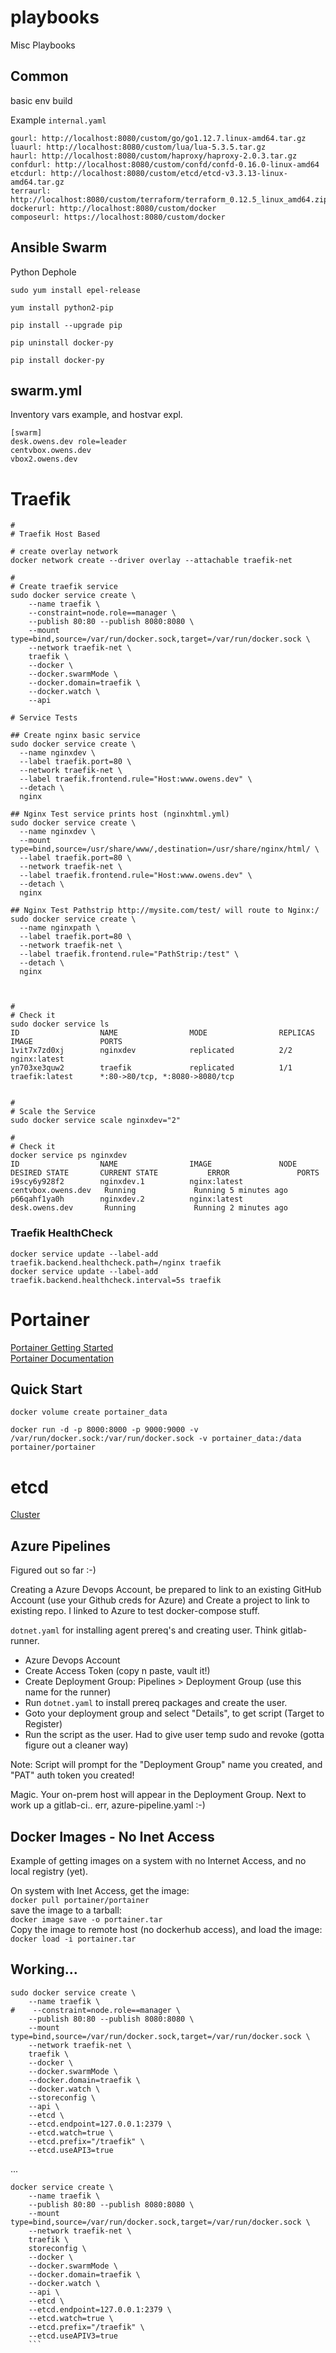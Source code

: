 # playbooks
Misc Playbooks

## Common
basic env build

Example `internal.yaml` 
```
gourl: http://localhost:8080/custom/go/go1.12.7.linux-amd64.tar.gz
luaurl: http://localhost:8080/custom/lua/lua-5.3.5.tar.gz
haurl: http://localhost:8080/custom/haproxy/haproxy-2.0.3.tar.gz
confdurl: http://localhost:8080/custom/confd/confd-0.16.0-linux-amd64
etcdurl: http://localhost:8080/custom/etcd/etcd-v3.3.13-linux-amd64.tar.gz
terraurl: http://localhost:8080/custom/terraform/terraform_0.12.5_linux_amd64.zip
dockerurl: http://localhost:8080/custom/docker
composeurl: https://localhost:8080/custom/docker

```

## Ansible Swarm
Python Dephole

```
sudo yum install epel-release

yum install python2-pip

pip install --upgrade pip

pip uninstall docker-py

pip install docker-py
```

## swarm.yml
Inventory vars example, and hostvar expl.
```
[swarm]
desk.owens.dev role=leader
centvbox.owens.dev	
vbox2.owens.dev		
```

# Traefik
```
#
# Traefik Host Based 

# create overlay network
docker network create --driver overlay --attachable traefik-net

#
# Create traefik service
sudo docker service create \
    --name traefik \
    --constraint=node.role==manager \
    --publish 80:80 --publish 8080:8080 \
    --mount type=bind,source=/var/run/docker.sock,target=/var/run/docker.sock \
    --network traefik-net \
    traefik \
    --docker \
    --docker.swarmMode \
    --docker.domain=traefik \
    --docker.watch \
    --api

# Service Tests

## Create nginx basic service
sudo docker service create \
  --name nginxdev \
  --label traefik.port=80 \
  --network traefik-net \
  --label traefik.frontend.rule="Host:www.owens.dev" \
  --detach \
  nginx

## Nginx Test service prints host (nginxhtml.yml)
sudo docker service create \
  --name nginxdev \
  --mount type=bind,source=/usr/share/www/,destination=/usr/share/nginx/html/ \
  --label traefik.port=80 \
  --network traefik-net \
  --label traefik.frontend.rule="Host:www.owens.dev" \
  --detach \
  nginx

## Nginx Test Pathstrip http://mysite.com/test/ will route to Nginx:/
sudo docker service create \
  --name nginxpath \
  --label traefik.port=80 \
  --network traefik-net \
  --label traefik.frontend.rule="PathStrip:/test" \
  --detach \
  nginx



#
# Check it
sudo docker service ls
ID                  NAME                MODE                REPLICAS            IMAGE               PORTS
1vit7x7zd0xj        nginxdev            replicated          2/2                 nginx:latest        
yn703xe3quw2        traefik             replicated          1/1                 traefik:latest      *:80->80/tcp, *:8080->8080/tcp


#
# Scale the Service
sudo docker service scale nginxdev="2"

#
# Check it
docker service ps nginxdev
ID                  NAME                IMAGE               NODE                 DESIRED STATE       CURRENT STATE           ERROR               PORTS
i9scy6y928f2        nginxdev.1          nginx:latest        centvbox.owens.dev   Running             Running 5 minutes ago                       
p66qahf1ya0h        nginxdev.2          nginx:latest        desk.owens.dev       Running             Running 2 minutes ago                       
```
### Traefik HealthCheck
```
docker service update --label-add traefik.backend.healthcheck.path=/nginx traefik
docker service update --label-add traefik.backend.healthcheck.interval=5s traefik
```

# Portainer
[Portainer Getting Started](https://www.portainer.io/installation/)  
[Portainer Documentation](https://portainer.readthedocs.io/en/stable/index.html)  

## Quick Start
```
docker volume create portainer_data

docker run -d -p 8000:8000 -p 9000:9000 -v /var/run/docker.sock:/var/run/docker.sock -v portainer_data:/data portainer/portainer
```

# etcd
[Cluster](https://github.com/etcd-io/etcd/blob/master/Documentation/op-guide/clustering.md) 


## Azure Pipelines
Figured out so far :-)  

Creating a Azure Devops Account, be prepared to link to an existing GitHub Account (use your Github creds for Azure) and Create a project to link to existing repo.  I linked to Azure to test docker-compose stuff.  

`dotnet.yaml` for installing agent prereq's and creating user.  Think gitlab-runner.  

* Azure Devops Account  
* Create Access Token (copy n paste, vault it!)  
* Create Deployment Group:  Pipelines > Deployment Group (use this name for the runner)  
* Run `dotnet.yaml` to install prereq packages and create the user.
* Goto your deployment group and select "Details", to get script (Target to Register)  
* Run the script as the user. Had to give user temp sudo and revoke (gotta figure out a cleaner way)  

 Note:  Script will prompt for the "Deployment Group" name you created, and "PAT" auth token you created!  

Magic.  Your on-prem host will appear in the Deployment Group.  Next to work up a gitlab-ci.. err, azure-pipeline.yaml :-)  

## Docker Images - No Inet Access
Example of getting images on a system with no Internet Access, and no local registry (yet).  
  
  
On system with Inet Access, get the image:  
```docker pull portainer/portainer```  
save the image to a tarball:  
```docker image save -o portainer.tar```  
Copy the image to remote host (no dockerhub access), and load the image:  
```docker load -i portainer.tar```  

## Working...  
```
sudo docker service create \
    --name traefik \
#    --constraint=node.role==manager \
    --publish 80:80 --publish 8080:8080 \
    --mount type=bind,source=/var/run/docker.sock,target=/var/run/docker.sock \
    --network traefik-net \
    traefik \
    --docker \
    --docker.swarmMode \
    --docker.domain=traefik \
    --docker.watch \
    --storeconfig \
    --api \
    --etcd \
    --etcd.endpoint=127.0.0.1:2379 \
    --etcd.watch=true \
    --etcd.prefix="/traefik" \
    --etcd.useAPI3=true
```
...
```
docker service create \
    --name traefik \
    --publish 80:80 --publish 8080:8080 \
    --mount type=bind,source=/var/run/docker.sock,target=/var/run/docker.sock \
    --network traefik-net \
    traefik \
    storeconfig \
    --docker \
    --docker.swarmMode \
    --docker.domain=traefik \
    --docker.watch \
    --api \
    --etcd \
    --etcd.endpoint=127.0.0.1:2379 \
    --etcd.watch=true \
    --etcd.prefix="/traefik" \
    --etcd.useAPIV3=true
    ```